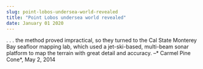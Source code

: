 ```yaml
---
slug: point-lobos-undersea-world-revealed
title: "Point Lobos undersea world revealed"
date: January 01 2020
---
```


<p>. . . the method proved impractical, so they turned to the Cal State Monterey Bay seafloor mapping lab, which used a jet-ski-based, multi-beam sonar platform to map the terrain with great detail and accuracy. –* Carmel Pine Cone*, May 2, 2014
</p>
